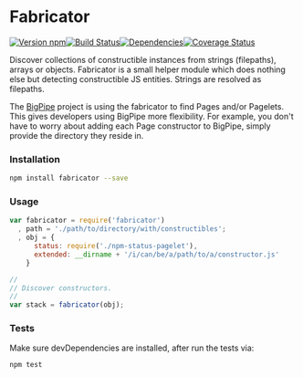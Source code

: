 # Fabricator

[![Version npm][version]](http://browsenpm.org/package/fabricator)[![Build Status][build]](https://travis-ci.org/bigpipe/fabricator)[![Dependencies][david]](https://david-dm.org/bigpipe/fabricator)[![Coverage Status][cover]](https://coveralls.io/r/bigpipe/fabricator?branch=master)

[version]: http://img.shields.io/npm/v/fabricator.svg?style=flat-square
[build]: http://img.shields.io/travis/bigpipe/fabricator/master.svg?style=flat-square
[david]: https://img.shields.io/david/bigpipe/fabricator.svg?style=flat-square
[cover]: http://img.shields.io/coveralls/bigpipe/fabricator/master.svg?style=flat-square

Discover collections of constructible instances from strings (filepaths),
arrays or objects. Fabricator is a small helper module which does nothing
else but detecting constructible JS entities. Strings are resolved as filepaths.

The [BigPipe] project is using the fabricator to find Pages and/or Pagelets. This
gives developers using BigPipe more flexibility. For example, you don't have to
worry about adding each Page constructor to BigPipe, simply provide the directory
they reside in.

### Installation

```bash
npm install fabricator --save
```

### Usage

```js
var fabricator = require('fabricator')
  , path = './path/to/directory/with/constructibles';
  , obj = {
      status: require('./npm-status-pagelet'),
      extended: __dirname + '/i/can/be/a/path/to/a/constructor.js'
    }

//
// Discover constructors.
//
var stack = fabricator(obj);
```

### Tests

Make sure devDependencies are installed, after run the tests via:

```js
npm test
```

[BigPipe]: http://bigpipe.io/